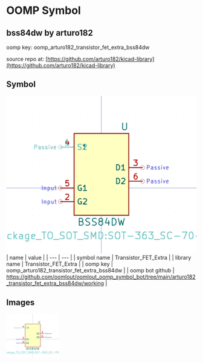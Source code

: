 # OOMP Symbol  
## bss84dw  by arturo182  
  
oomp key: oomp_arturo182_transistor_fet_extra_bss84dw  
  
source repo at: [https://github.com/arturo182/kicad-library](https://github.com/arturo182/kicad-library)  
## Symbol  
  
[![working.png](working_600.png)](working.png)  
| name | value | 
| --- | --- | 
| symbol name | Transistor_FET_Extra | 
| library name | Transistor_FET_Extra | 
| oomp key | oomp_arturo182_transistor_fet_extra_bss84dw | 
| oomp bot github | https://github.com/oomlout/oomlout_oomp_symbol_bot/tree/main/arturo182_transistor_fet_extra_bss84dw/working | 
## Images  
  
[![working.png](working_140.png)](working.png)  
